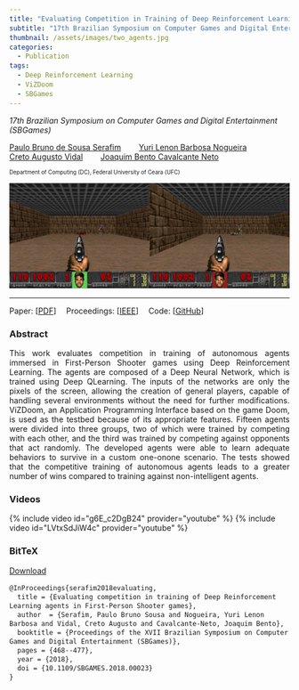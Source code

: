 ```yaml
---
title: "Evaluating Competition in Training of Deep Reinforcement Learning Agents in First-Person Shooter Games"
subtitle: "17th Brazilian Symposium on Computer Games and Digital Entertainment (SBGames)"
thumbnail: /assets/images/two_agents.jpg
categories:
  - Publication
tags:
  - Deep Reinforcement Learning
  - ViZDoom
  - SBGames
---
```


*17th Brazilian Symposium on Computer Games and Digital Entertainment (SBGames)*  

[Paulo Bruno de Sousa Serafim](paulobruno.github.io)
  [Yuri Lenon Barbosa Nogueira](http://www.lia.ufc.br/~yuri/)  
[Creto Augusto Vidal](http://www.lia.ufc.br/~cvidal/)
  [Joaquim Bento Cavalcante Neto](http://www.lia.ufc.br/~joaquimb/)

<p style="font-size:0.7em">
    Department of Computing (DC), Federal University of Ceara (UFC)
</p>

![Both agents facing each other](/assets/images/two_agents.jpg)

---

Paper: [[PDF](https://www.sbgames.org/sbgames2018/files/papers/ComputacaoFull/188165.pdf)]
 Proceedings: [[IEEE](https://ieeexplore.ieee.org/document/8636940)]
 Code: [[GitHub](https://github.com/paulobruno/ViZDoom/tree/pbmaster)]


### Abstract

<p style="text-align:justify">
This work evaluates competition in training of autonomous agents immersed in First-Person Shooter games using Deep Reinforcement Learning. The agents are composed of a Deep Neural Network, which is trained using Deep QLearning. The inputs of the networks are only the pixels of the screen, allowing the creation of general players, capable of handling several environments without the need for further modifications. ViZDoom, an Application Programming Interface based on the game Doom, is used as the testbed because of its appropriate features. Fifteen agents were divided into three groups, two of which were trained by competing with each other, and the third was trained by competing against opponents that act randomly. The developed agents were able to learn adequate behaviors to survive in a custom one-onone scenario. The tests showed that the competitive training of autonomous agents leads to a greater number of wins compared to training against non-intelligent agents.
</p>


### Videos

{% include video id="g6E_c2DgB24" provider="youtube" %}
{% include video id="LVtxSdJiW4c" provider="youtube" %}


### BitTeX

<p style="text-align:left">
  <a  href="/assets/citations/serafim2018evaluating.bib">Download</a>
</p>

```
@InProceedings{serafim2018evaluating,
  title = {Evaluating competition in training of Deep Reinforcement Learning agents in First-Person Shooter games},
  author  = {Serafim, Paulo Bruno Sousa and Nogueira, Yuri Lenon Barbosa and Vidal, Creto Augusto and Cavalcante-Neto, Joaquim Bento},
  booktitle = {Proceedings of the XVII Brazilian Symposium on Computer Games and Digital Entertainment (SBGames)},
  pages = {468--477},
  year = {2018},
  doi = {10.1109/SBGAMES.2018.00023}
}
```
